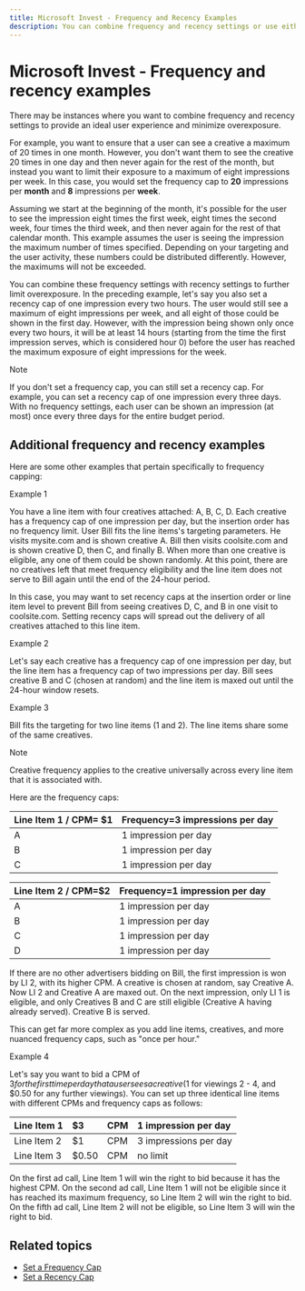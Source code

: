 ```yaml
---
title: Microsoft Invest - Frequency and Recency Examples
description: You can combine frequency and recency settings or use either of these to provide an ideal user experience and minimize overexposure.
---
```


# Microsoft Invest - Frequency and recency examples

There may be instances where you want to combine frequency and recency settings to provide an ideal user experience and minimize overexposure.

For example, you want to ensure that a user can see a creative a maximum of 20 times in one month. However, you don't want them to see the
creative 20 times in one day and then never again for the rest of the month, but instead you want to limit their exposure to a maximum of
eight impressions per week. In this case, you would set the frequency cap to **20** impressions per **month** and **8** impressions per **week**.

Assuming we start at the beginning of the month, it's possible for the user to see the impression eight times the first week, eight times the second week, four times the third week, and then never again for the rest of that calendar month. This example assumes the user is seeing the impression the maximum number of times specified. Depending on your targeting and the user activity, these numbers could be distributed differently. However, the maximums will not be exceeded.

You can combine these frequency settings with recency settings to further limit overexposure. In the preceding example, let's say you also set a recency cap of one impression every two hours. The user would still see a maximum of eight impressions per week, and all eight of those could be shown in the first day. However, with the impression being shown only once every two hours, it will be at least 14 hours (starting from the time the first impression serves, which is considered hour 0) before the user has reached the maximum exposure of eight impressions for the week.

> [!NOTE]
> If you don't set a frequency cap, you can still set a recency cap. For example, you can set a recency cap of one impression every three days. With no frequency settings, each user can be shown an impression (at most) once every three days for the entire budget period.

## Additional frequency and recency examples

Here are some other examples that pertain specifically to frequency capping:

Example 1

You have a line item with four creatives attached: A, B, C, D. Each creative has a frequency cap of one impression per day, but the insertion order has no frequency limit. User Bill fits the line items's targeting parameters. He visits mysite.com and is shown creative A. Bill then visits coolsite.com and is shown creative D, then C, and finally B. When more than one creative is eligible, any one of them could be shown randomly. At this point, there are no creatives left that meet frequency eligibility and the line item does not serve to Bill again until the end of the 24-hour period.

In this case, you may want to set recency caps at the insertion order or line item level to prevent Bill from seeing creatives D, C, and B in one visit to coolsite.com. Setting recency caps will spread out the delivery of all creatives attached to this line item.

Example 2

Let's say each creative has a frequency cap of one impression per day, but the line item has a frequency cap of two impressions per day. Bill sees creative B and C (chosen at random) and the line item is maxed out until the 24-hour window resets.

Example 3

Bill fits the targeting for two line items (1 and 2). The line items share some of the same creatives.

> [!NOTE]
> Creative frequency applies to the creative universally across every line item that it is associated with.

Here are the frequency caps:

| Line Item 1 / CPM= $1 | Frequency=3 impressions per day |
|:---|:---|
| A | 1 impression per day |
| B | 1 impression per day |
| C | 1 impression per day |

| Line Item 2 / CPM=$2 | Frequency=1 impression per day |
|:---|:---|
| A | 1 impression per day |
| B | 1 impression per day |
| C | 1 impression per day |
| D | 1 impression per day |

If there are no other advertisers bidding on Bill, the first impression is won by LI 2, with its higher CPM. A creative is chosen at random, say Creative A. Now LI 2 and Creative A are maxed out. On the next impression, only LI 1 is eligible, and only Creatives B and C are still eligible (Creative A having already served). Creative B is served.

This can get far more complex as you add line items, creatives, and more nuanced frequency caps, such as "once per hour."

Example 4

Let's say you want to bid a CPM of $3 for the first time per day that a user sees a creative ($1 for viewings 2 - 4, and $0.50 for any further viewings). You can set up three identical line items with different CPMs and frequency caps as follows:

| Line Item 1 | $3 | CPM | 1 impression per day |
|:---|:---|:---|:---|
| Line Item 2 | $1 | CPM | 3 impressions per day |
| Line Item 3 | $0.50 | CPM | no limit |

On the first ad call, Line Item 1 will win the right to bid because it has the highest CPM. On the second ad call, Line Item 1 will not be eligible since it has reached its maximum frequency, so Line Item 2 will win the right to bid. On the fifth ad call, Line Item 2 will not be eligible, so Line Item 3 will win the right to bid.

## Related topics

- [Set a Frequency Cap](./set-a-frequency-cap.md)
- [Set a Recency Cap](./set-a-recency-cap.md)
